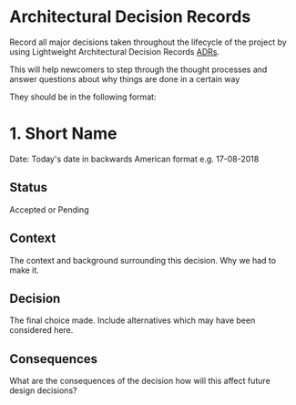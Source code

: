 # Architectural Decision Records

Record all major decisions taken throughout the lifecycle of the project by using Lightweight Architectural Decision Records [ADRs](https://github.com/joelparkerhenderson/architecture_decision_record). 

This will help newcomers to step through the thought processes and answer questions about why things are done in a certain way

They should be in the following format:

# 1. Short Name
Date: Today's date in backwards American format e.g. 17-08-2018

## Status
Accepted or Pending

## Context
The context and background surrounding this decision. Why we had to make it.

## Decision
The final choice made. Include alternatives which may have been considered here.

## Consequences
What are the consequences of the decision how will this affect future design decisions?
